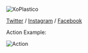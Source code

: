 ![XoPlastico](https://pbs.twimg.com/profile_images/1173760239075811328/VATGTfjW_400x400.jpg)

[Twitter](https://twitter.com/xoplastico) / [Instagram](https://www.instagram.com/xoplastico/?hl=en) / [Facebook](https://www.facebook.com/xoplastico/?ref=py_c)

Action Example:

![Action](https://scontent.fvcp2-1.fna.fbcdn.net/v/t1.15752-9/90633589_648290745984872_8407370384243949568_n.png?_nc_cat=104&_nc_sid=b96e70&_nc_ohc=NoN9R7EzuX0AX-WhvYM&_nc_ht=scontent.fvcp2-1.fna&oh=d1bd1ede4b66373abd0f21a24ca84b74&oe=5E9FC63A)

